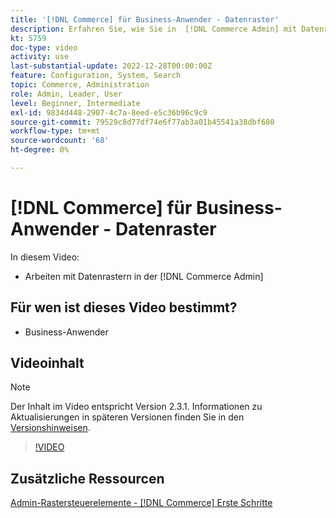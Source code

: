 ```yaml
---
title: '[!DNL Commerce] für Business-Anwender - Datenraster'
description: Erfahren Sie, wie Sie in  [!DNL Commerce Admin] mit Datenrastern arbeiten.
kt: 5759
doc-type: video
activity: use
last-substantial-update: 2022-12-28T00:00:00Z
feature: Configuration, System, Search
topic: Commerce, Administration
role: Admin, Leader, User
level: Beginner, Intermediate
exl-id: 9834d448-2907-4c7a-8eed-e5c36b96c9c9
source-git-commit: 79529c8d77df74e6f77ab3a01b45541a38dbf680
workflow-type: tm+mt
source-wordcount: '68'
ht-degree: 0%

---
```


# [!DNL Commerce] für Business-Anwender - Datenraster

In diesem Video:

- Arbeiten mit Datenrastern in der [!DNL Commerce Admin]

## Für wen ist dieses Video bestimmt?

- Business-Anwender

## Videoinhalt

>[!NOTE]
>
>Der Inhalt im Video entspricht Version 2.3.1. Informationen zu Aktualisierungen in späteren Versionen finden Sie in den [Versionshinweisen](https://experienceleague.adobe.com/docs/commerce-operations/release/notes/overview.html?lang=de).

>[!VIDEO](https://video.tv.adobe.com/v/35960?quality=12&learn=on)

## Zusätzliche Ressourcen

[Admin-Rastersteuerelemente - [!DNL Commerce] Erste Schritte](https://experienceleague.adobe.com/docs/commerce-admin/start/admin/tools/admin-grid-controls.html?lang=de)
